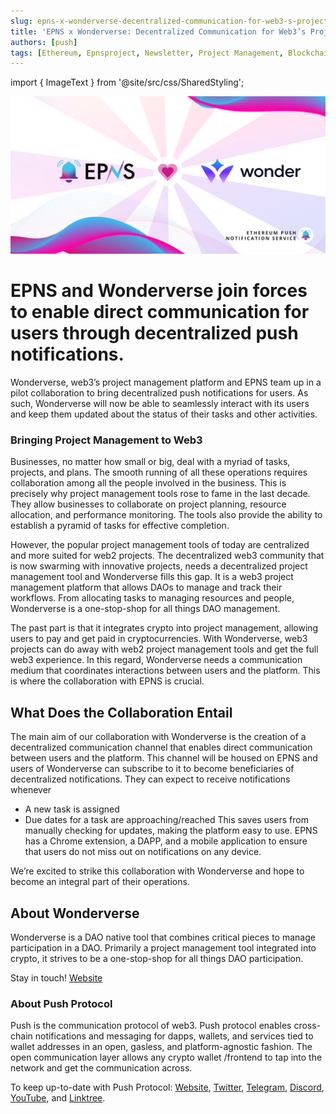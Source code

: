 ```yaml
---
slug: epns-x-wonderverse-decentralized-communication-for-web3-s-project-manager
title: 'EPNS x Wonderverse: Decentralized Communication for Web3’s Project Manager'
authors: [push]
tags: [Ethereum, Epnsproject, Newsletter, Project Management, Blockchain]
---
```

import { ImageText } from '@site/src/css/SharedStyling';

![Cover image of EPNS x Wonderverse: Decentralized Communication for Web3’s Project Manager](./cover-image.png)

<!--customheaderpoint-->
# EPNS and Wonderverse join forces to enable direct communication for users through decentralized push notifications.

Wonderverse, web3’s project management platform and EPNS team up in a pilot collaboration to bring decentralized push notifications for users. As such, Wonderverse will now be able to seamlessly interact with its users and keep them updated about the status of their tasks and other activities.

<!--truncate-->

### Bringing Project Management to Web3
Businesses, no matter how small or big, deal with a myriad of tasks, projects, and plans. The smooth running of all these operations requires collaboration among all the people involved in the business. This is precisely why project management tools rose to fame in the last decade. They allow businesses to collaborate on project planning, resource allocation, and performance monitoring. The tools also provide the ability to establish a pyramid of tasks for effective completion.

However, the popular project management tools of today are centralized and more suited for web2 projects. The decentralized web3 community that is now swarming with innovative projects, needs a decentralized project management tool and Wonderverse fills this gap. It is a web3 project management platform that allows DAOs to manage and track their workflows. From allocating tasks to managing resources and people, Wonderverse is a one-stop-shop for all things DAO management.

The past part is that it integrates crypto into project management, allowing users to pay and get paid in cryptocurrencies. With Wonderverse, web3 projects can do away with web2 project management tools and get the full web3 experience. In this regard, Wonderverse needs a communication medium that coordinates interactions between users and the platform. This is where the collaboration with EPNS is crucial.

## What Does the Collaboration Entail
The main aim of our collaboration with Wonderverse is the creation of a decentralized communication channel that enables direct communication between users and the platform. This channel will be housed on EPNS and users of Wonderverse can subscribe to it to become beneficiaries of decentralized notifications. They can expect to receive notifications whenever

- A new task is assigned
- Due dates for a task are approaching/reached
This saves users from manually checking for updates, making the platform easy to use. EPNS has a Chrome extension, a DAPP, and a mobile application to ensure that users do not miss out on notifications on any device.

We’re excited to strike this collaboration with Wonderverse and hope to become an integral part of their operations.


## About Wonderverse
Wonderverse is a DAO native tool that combines critical pieces to manage participation in a DAO. Primarily a project management tool integrated into crypto, it strives to be a one-stop-shop for all things DAO participation.

Stay in touch! [Website](https://www.wonderverse.xyz/)


### About Push Protocol

Push is the communication protocol of web3. Push protocol enables cross-chain notifications and messaging for dapps, wallets, and services tied to wallet addresses in an open, gasless, and platform-agnostic fashion. The open communication layer allows any crypto wallet /frontend to tap into the network and get the communication across.

To keep up-to-date with Push Protocol: [Website](https://push.org/), [Twitter](https://twitter.com/pushprotocol), [Telegram](https://t.me/epnsproject), [Discord](https://discord.gg/pushprotocol), [YouTube](https://www.youtube.com/c/EthereumPushNotificationService), and [Linktree](https://linktr.ee/pushprotocol).